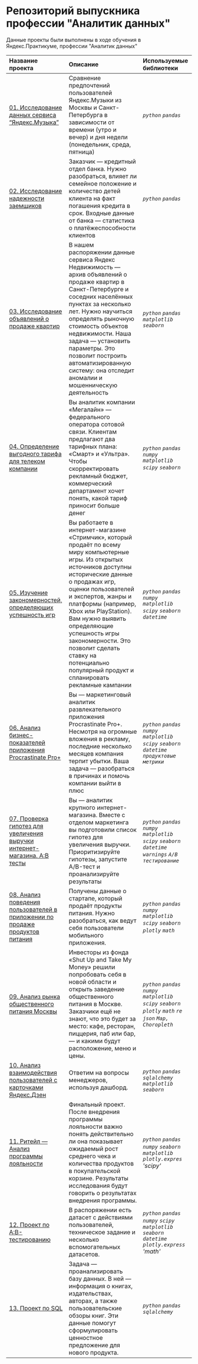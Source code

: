 # Репозиторий выпускника профессии "Аналитик данных"
Данные проекты были выполнены в ходе обучения в Яндекс.Практикуме, профессии "Аналитик данных" 


| Название проекта | Описание | Используемые библиотеки  |
| :---------------------- | :---------------------- | :---------------------- |
| [01. Исследование данных сервиса “Яндекс.Музыка”](https://github.com/rombykoff/yandex-practicum-projects/tree/main/01.%20Исследование%20данных%20сервиса%20“Яндекс.Музыка”) | Сравнение предпочтений пользователей Яндекс.Музыки из Москвы и Санкт-Петербурга в зависимости от времени (утро и вечер) и дня недели (понедельник, среда, пятница) | *`python`* *`pandas`* |
| [02. Исследование надежности заемщиков](https://github.com/rombykoff/yandex-practicum-projects/tree/main/02.%20Исследование%20надежности%20заемщиков) | Заказчик — кредитный отдел банка. Нужно разобраться, влияет ли семейное положение и количество детей клиента на факт погашения кредита в срок. Входные данные от банка — статистика о платёжеспособности клиентов | *`python`* *`pandas`* |
| [03. Исследование объявлений о продаже квартир](https://github.com/rombykoff/yandex-practicum-projects/tree/main/03.%20Исследование%20объявлений%20о%20продаже%20квартир) | В нашем распоряжении данные сервиса Яндекс Недвижимость — архив объявлений о продаже квартир в Санкт-Петербурге и соседних населённых пунктах за несколько лет. Нужно научиться определять рыночную стоимость объектов недвижимости. Наша задача — установить параметры. Это позволит построить автоматизированную систему: она отследит аномалии и мошенническую деятельность | *`python`* *`pandas`* *`matplotlib`* *`seaborn`* |
| [04. Определение выгодного тарифа для телеком компании](https://github.com/rombykoff/yandex-practicum-projects/tree/main/04.%20Определение%20выгодного%20тарифа%20для%20телеком%20компании) | Вы аналитик компании «Мегалайн» — федерального оператора сотовой связи. Клиентам предлагают два тарифных плана: «Смарт» и «Ультра». Чтобы скорректировать рекламный бюджет, коммерческий департамент хочет понять, какой тариф приносит больше денег | *`python`* *`pandas`* *`numpy`* *`matplotlib`* *`scipy`* *`seaborn`* |
| [05. Изучение закономерностей, определяющих успешность игр](https://github.com/rombykoff/yandex-practicum-projects/tree/main/05.%20Изучение%20закономерностей%2C%20определяющих%20успешность%20игр) | Вы работаете в интернет-магазине «Стримчик», который продаёт по всему миру компьютерные игры. Из открытых источников доступны исторические данные о продажах игр, оценки пользователей и экспертов, жанры и платформы (например, Xbox или PlayStation). Вам нужно выявить определяющие успешность игры закономерности. Это позволит сделать ставку на потенциально популярный продукт и спланировать рекламные кампании | *`python`* *`pandas`* *`numpy`* *`matplotlib`* *`scipy`* *`seaborn`* *`datetime`* |
| [06. Анализ бизнес-показателей приложения Procrastinate Pro+](https://github.com/rombykoff/yandex-practicum-projects/tree/main/06.%20Анализ%20бизнес-показателей%20приложения%20Procrastinate%20Pro%2B) | Вы — маркетинговый аналитик развлекательного приложения Procrastinate Pro+. Несмотря на огромные вложения в рекламу, последние несколько месяцев компания терпит убытки. Ваша задача — разобраться в причинах и помочь компании выйти в плюс | *`python`* *`pandas`* *`numpy`* *`matplotlib`* *`scipy`* *`seaborn`* *`datetime`* *`продуктовые метрики`*|
| [07. Проверка гипотез для увеличения выручки интернет-магазина. А:В тесты](https://github.com/rombykoff/yandex-practicum-projects/tree/main/07.%20Проверка%20гипотез%20для%20увеличения%20выручки%20интернет-магазина.%20А:В%20тесты.) | Вы — аналитик крупного интернет-магазина. Вместе с отделом маркетинга вы подготовили список гипотез для увеличения выручки. Приоритизируйте гипотезы, запустите A/B-тест и проанализируйте результаты | *`python`* *`pandas`* *`numpy`* *`matplotlib`* *`scipy`* *`seaborn`* *`datetime`* *`warnings`* *`A/B тестирование`* |
| [08. Анализ поведения пользователей в приложении по продаже продуктов питания](https://github.com/rombykoff/yandex-practicum-projects/tree/main/08.%20Анализ%20поведения%20пользователей%20в%20приложении%20по%20продаже%20продуктов%20питания) | Получены данные о стартапе, который продаёт продукты питания. Нужно разобраться, как ведут себя пользователи мобильного приложения. | *`python`* *`pandas`* *`numpy`* *`matplotlib`* *`scipy`* *`seaborn`* *`plotly`* *`math`*|
| [09. Анализ рынка общественного питания Москвы](https://github.com/rombykoff/yandex-practicum-projects/tree/main/09.%20Анализ%20рынка%20общественного%20питания%20Москвы) | Инвесторы из фонда «Shut Up and Take My Money» решили попробовать себя в новой области и открыть заведение общественного питания в Москве. Заказчики ещё не знают, что это будет за место: кафе, ресторан, пиццерия, паб или бар, — и какими будут расположение, меню и цены.  | *`python`* *`pandas`* *`numpy`* *`matplotlib`* *`scipy`* *`seaborn`* *`plotly`* *`math`* *`re`* *`json`* *`Map, Choropleth`*|
| [10. Анализ взаимодействия пользователей с карточками Яндекс.Дзен](https://github.com/rombykoff/yandex-practicum-projects/tree/main/10.%20Анализ%20взаимодействия%20пользователей%20с%20карточками%20Яндекс.Дзен) | Ответим на вопросы менеджеров, используя дашборд. | *`python`* *`pandas`* *`sqlalchemy`* *`matplotlib`*  *`seaborn`* |
| [11. Ритейл — Анализ программы лояльности](https://github.com/rombykoff/yandex-practicum-projects/tree/main/11.%20Ритейл%20—%20Анализ%20программы%20лояльности) | Финальный проект. После внедрения программы лояльности важно понять действительно ли она показывает ожидаемый рост среднего чека и количества продуктов в покупательской корзине. Результаты исследования будут говорить о результатах внедрения программы. | *`python`* *`pandas`* *`numpy`* *`seaborn`* *`matplotlib`* *`plotly.expres`* *'scipy'*|
| [12. Проект по А:B-тестированию](https://github.com/rombykoff/yandex-practicum-projects/tree/main/12.%20Проект%20по%20А:B-тестированию) | В распоряжении есть датасет с действиями пользователей, техническое задание и несколько вспомогательных датасетов. | *`python`* *`pandas`* *`numpy`* *`scipy`* *`matplotlib`* *`seaborn`* *`datetime`* *`plotly.express`* *'math'*|
| [13. Проект по SQL](https://github.com/rombykoff/yandex-practicum-projects/tree/main/13.%20Проект%20по%20SQL) | Задача — проанализировать базу данных. В ней — информация о книгах, издательствах, авторах, а также пользовательские обзоры книг. Эти данные помогут сформулировать ценностное предложение для нового продукта. | *`python`* *`pandas`* *`sqlalchemy`* |
